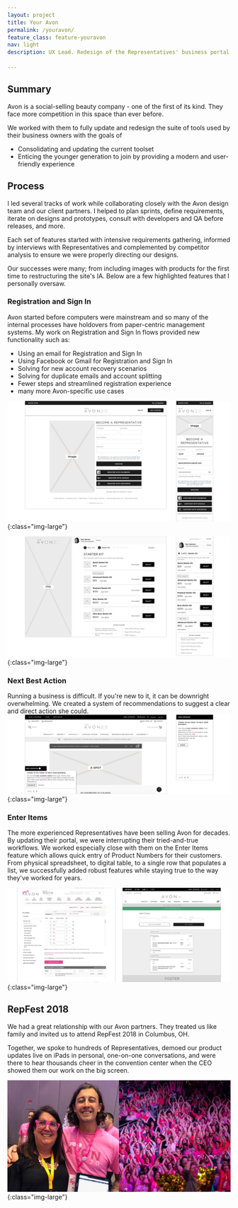 ```yaml
---
layout: project
title: Your Avon
permalink: /youravon/
feature_class: feature-youravon
nav: light
description: UX Lead. Redesign of the Representatives' business portal.

---
```


## Summary

Avon is a social-selling beauty company - one of the first of its kind. They face more competition in this space than ever before.

We worked with them to fully update and redesign the suite of tools used by their business owners with the goals of
- Consolidating and updating the current toolset
- Enticing the younger generation to join by providing a modern and user-friendly experience

## Process

I led several tracks of work while collaborating closely with the Avon design team and our client partners. I helped to plan sprints, define requirements, iterate on designs and prototypes, consult with developers and QA before releases, and more.

Each set of features started with intensive requirements gathering, informed by interviews with Representatives and complemented by competitor analysis to ensure we were properly directing our designs.

Our successes were many; from including images with products for the first time to restructuring the site's IA. Below are a few highlighted features that I personally oversaw.

### Registration and Sign In

Avon started before computers were mainstream and so many of the internal processes have holdovers from paper-centric management systems. My work on Registration and Sign In flows provided new functionality such as:
- Using an email for Registration and Sign In
- Using Facebook or Gmail for Registration and Sign In
- Solving for new account recovery scenarios
- Solving for duplicate emails and account splitting
- Fewer steps and streamlined registration experience
- many more Avon-specific use cases

![Repfest 2018](/assets/images/projects/youravon-registration-landing.jpg){:class="img-large"}

![Repfest 2018](/assets/images/projects/youravon-registration-process.jpg){:class="img-large"}

### Next Best Action
Running a business is difficult. If you're new to it, it can be downright overwhelming. We created a system of recommendations to suggest a clear and direct action she could.
![Repfest 2018](/assets/images/projects/youravon-nextbestaction.jpg){:class="img-large"}

### Enter Items
The more experienced Representatives have been selling Avon for decades. By updating their portal, we were interrupting their tried-and-true workflows. We worked especially close with them on the Enter Items feature which allows quick entry of Product Numbers for their customers. From physical spreadsheet, to digital table, to a single row that populates a list, we successfully added robust features while staying true to the way they've worked for years.

![Repfest 2018](/assets/images/projects/youravon-enteritems-compare.jpg){:class="img-large"}

## RepFest 2018

We had a great relationship with our Avon partners. They treated us like family and invited us to attend RepFest 2018 in Columbus, OH.

Together, we spoke to hundreds of Representatives, demoed our product updates live on iPads in personal, one-on-one conversations, and were there to hear thousands cheer in the convention center when the CEO showed them our work on the big screen.

![Repfest 2018](/assets/images/projects/youravon-repfest2018.jpg){:class="img-large"}
